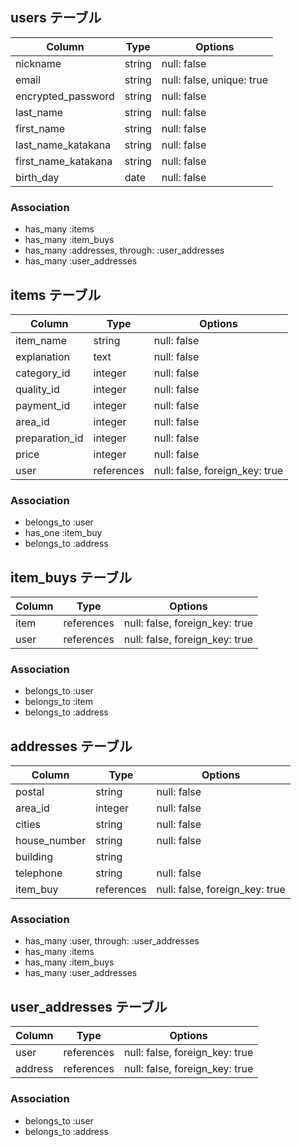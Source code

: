 ## users テーブル

| Column              | Type   | Options                   |
| ------------------- | ------ | ------------------------- |
| nickname            | string | null: false               |
| email               | string | null: false, unique: true | 
| encrypted_password  | string | null: false               |
| last_name           | string | null: false               |
| first_name          | string | null: false               |
| last_name_katakana  | string | null: false               |
| first_name_katakana | string | null: false               |
| birth_day           | date   | null: false               |

### Association

- has_many :items
- has_many :item_buys
- has_many :addresses, through: :user_addresses
- has_many :user_addresses

## items テーブル

| Column         | Type       | Options                        |
| -------------- | ---------- | ------------------------------ |
| item_name      | string     | null: false                    |
| explanation    | text       | null: false                    |
| category_id    | integer    | null: false                    |
| quality_id     | integer    | null: false                    |
| payment_id     | integer    | null: false                    |
| area_id        | integer    | null: false                    |
| preparation_id | integer    | null: false                    |
| price          | integer    | null: false                    |
| user           | references | null: false, foreign_key: true |

### Association

- belongs_to :user
- has_one :item_buy
- belongs_to :address

## item_buys テーブル

| Column | Type       | Options                        |
| ------ | ---------- | ------------------------------ |
| item   | references | null: false, foreign_key: true |
| user   | references | null: false, foreign_key: true |

### Association

- belongs_to :user
- belongs_to :item
- belongs_to :address

## addresses テーブル

| Column       | Type       | Options                        |
| ------------ | ---------- | ------------------------------ |
| postal       | string     | null: false                    |
| area_id      | integer    | null: false                    |
| cities       | string     | null: false                    |
| house_number | string     | null: false                    |
| building     | string     |                                |
| telephone    | string     | null: false                    |
| item_buy     | references | null: false, foreign_key: true |

### Association

- has_many :user, through: :user_addresses
- has_many :items
- has_many :item_buys
- has_many :user_addresses

## user_addresses テーブル

| Column    | Type       | Options                        |
| --------- | ---------- | ------------------------------ |
| user      | references | null: false, foreign_key: true |
| address   | references | null: false, foreign_key: true |

### Association

- belongs_to :user
- belongs_to :address